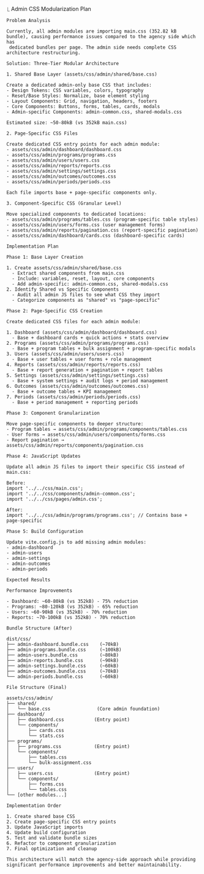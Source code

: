  ⎿ Admin CSS Modularization Plan

    Problem Analysis

    Currently, all admin modules are importing main.css (352.82 kB bundle), causing performance issues compared to the agency side which has
     dedicated bundles per page. The admin side needs complete CSS architecture restructuring.

    Solution: Three-Tier Modular Architecture

    1. Shared Base Layer (assets/css/admin/shared/base.css)

    Create a dedicated admin-only base CSS that includes:
    - Design Tokens: CSS variables, colors, typography
    - Reset/Base Styles: Normalize, base element styling  
    - Layout Components: Grid, navigation, headers, footers
    - Core Components: Buttons, forms, tables, cards, modals
    - Admin-specific Components: admin-common.css, shared-modals.css

    Estimated size: ~50-80kB (vs 352kB main.css)

    2. Page-Specific CSS Files

    Create dedicated CSS entry points for each admin module:
    - assets/css/admin/dashboard/dashboard.css
    - assets/css/admin/programs/programs.css 
    - assets/css/admin/users/users.css
    - assets/css/admin/reports/reports.css
    - assets/css/admin/settings/settings.css
    - assets/css/admin/outcomes/outcomes.css
    - assets/css/admin/periods/periods.css

    Each file imports base + page-specific components only.

    3. Component-Specific CSS (Granular Level)

    Move specialized components to dedicated locations:
    - assets/css/admin/programs/tables.css (program-specific table styles)
    - assets/css/admin/users/forms.css (user management forms)
    - assets/css/admin/reports/pagination.css (report-specific pagination)
    - assets/css/admin/dashboard/cards.css (dashboard-specific cards)

    Implementation Plan

    Phase 1: Base Layer Creation

    1. Create assets/css/admin/shared/base.css
      - Extract shared components from main.css
      - Include: variables, reset, layout, core components
      - Add admin-specific: admin-common.css, shared-modals.css
    2. Identify Shared vs Specific Components
      - Audit all admin JS files to see what CSS they import
      - Categorize components as "shared" vs "page-specific"

    Phase 2: Page-Specific CSS Creation

    Create dedicated CSS files for each admin module:

    1. Dashboard (assets/css/admin/dashboard/dashboard.css)
      - Base + dashboard cards + quick actions + stats overview
    2. Programs (assets/css/admin/programs/programs.css)  
      - Base + program tables + bulk assignment + program-specific modals
    3. Users (assets/css/admin/users/users.css)
      - Base + user tables + user forms + role management
    4. Reports (assets/css/admin/reports/reports.css)
      - Base + report generation + pagination + report tables
    5. Settings (assets/css/admin/settings/settings.css)
      - Base + system settings + audit logs + period management
    6. Outcomes (assets/css/admin/outcomes/outcomes.css)
      - Base + outcome tables + KPI management
    7. Periods (assets/css/admin/periods/periods.css)
      - Base + period management + reporting periods

    Phase 3: Component Granularization

    Move page-specific components to deeper structure:
    - Program tables → assets/css/admin/programs/components/tables.css
    - User forms → assets/css/admin/users/components/forms.css
    - Report pagination → assets/css/admin/reports/components/pagination.css

    Phase 4: JavaScript Updates

    Update all admin JS files to import their specific CSS instead of main.css:

    Before:
    import '../../css/main.css';
    import '../../css/components/admin-common.css';
    import '../../css/pages/admin.css';

    After:
    import '../../css/admin/programs/programs.css'; // Contains base + page-specific

    Phase 5: Build Configuration

    Update vite.config.js to add missing admin modules:
    - admin-dashboard
    - admin-users 
    - admin-settings
    - admin-outcomes
    - admin-periods

    Expected Results

    Performance Improvements

    - Dashboard: ~60-80kB (vs 352kB) - 75% reduction
    - Programs: ~80-120kB (vs 352kB) - 65% reduction  
    - Users: ~60-90kB (vs 352kB) - 70% reduction
    - Reports: ~70-100kB (vs 352kB) - 70% reduction

    Bundle Structure (After)

    dist/css/
    ├── admin-dashboard.bundle.css    (~70kB)
    ├── admin-programs.bundle.css     (~100kB)  
    ├── admin-users.bundle.css        (~80kB)
    ├── admin-reports.bundle.css      (~90kB)
    ├── admin-settings.bundle.css     (~60kB)
    ├── admin-outcomes.bundle.css     (~70kB)
    └── admin-periods.bundle.css      (~60kB)

    File Structure (Final)

    assets/css/admin/
    ├── shared/
    │   └── base.css                 (Core admin foundation)
    ├── dashboard/
    │   ├── dashboard.css           (Entry point)
    │   └── components/
    │       ├── cards.css
    │       └── stats.css
    ├── programs/
    │   ├── programs.css            (Entry point) 
    │   └── components/
    │       ├── tables.css
    │       └── bulk-assignment.css
    ├── users/
    │   ├── users.css               (Entry point)
    │   └── components/
    │       ├── forms.css
    │       └── tables.css
    └── [other modules...]

    Implementation Order

    1. Create shared base CSS
    2. Create page-specific CSS entry points  
    3. Update JavaScript imports
    4. Update build configuration
    5. Test and validate bundle sizes
    6. Refactor to component granularization
    7. Final optimization and cleanup

    This architecture will match the agency-side approach while providing significant performance improvements and better maintainability.